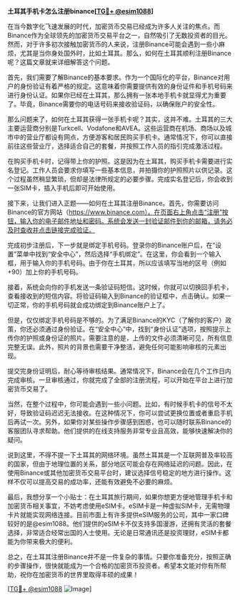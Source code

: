 **土耳其手机卡怎么注册binance[[TG💪+ @esim1088](https://t.me/s/esim1088)]**

在当今数字化飞速发展的时代，加密货币交易已经成为许多人关注的焦点。而Binance作为全球领先的加密货币交易平台之一，自然吸引了无数投资者的目光。然而，对于许多初次接触加密货币的人来说，注册Binance可能会遇到一些小麻烦，尤其是当你身处国外时，比如土耳其。那么，如何在土耳其顺利注册Binance呢？这篇文章就来详细解答这个问题。

首先，我们需要了解Binance的基本要求。作为一个国际化的平台，Binance对用户的身份验证有着严格的规定。这意味着你需要提供有效的身份证件和手机号码来进行身份认证。如果你已经在土耳其，那么拥有一张本地手机卡就显得尤为重要了。毕竟，Binance需要你的电话号码来接收验证码，以确保账户的安全性。

那么问题来了，如何在土耳其获得一张手机卡呢？其实，这并不难。土耳其的三大主要运营商分别是Turkcell、Vodafone和AVEA。这些运营商在机场、商场以及城市中的营业厅都设有网点，方便游客和居民购买手机卡。通常情况下，你可以直接前往这些营业厅，选择适合自己的套餐，并按照工作人员的指引完成激活过程。

在购买手机卡时，记得带上你的护照。这是因为在土耳其，购买手机卡需要进行实名登记。工作人员会要求你填写一些基本信息，并拍摄你的护照照片以供记录。这个过程虽然稍显繁琐，但却是法律所规定的必要步骤。完成实名登记后，你会收到一张SIM卡，插入手机后即可开始使用。

接下来，让我们进入正题——如何在土耳其注册Binance。首先，你需要访问Binance的官方网站（https://www.binance.com）。在页面右上角点击“注册”按钮，输入你的电子邮件地址和密码。系统会发送一封验证邮件到你的邮箱，请务必及时查收并点击链接完成验证。

完成初步注册后，下一步就是绑定手机号码。登录你的Binance账户后，在“设置”菜单中找到“安全中心”，然后选择“手机绑定”。在这里，你会看到一个输入框，用于输入你的手机号码。由于你在土耳其，所以应该填写当地的区号（例如+90）加上你的手机号码。

接着，系统会向你的手机发送一条验证码短信。这时候，你就可以切换回手机卡，查看接收到的短信内容。将验证码输入到Binance的验证框中，点击确认。如果一切正常，你的手机号码就会成功绑定到Binance账户上了。

但是，仅仅绑定手机号码是不够的。为了满足Binance的KYC（了解你的客户）政策，你还必须通过身份验证。在“安全中心”中，找到“身份认证”选项，按照提示上传你的护照或身份证的照片。需要注意的是，上传的文件必须清晰可见，所有信息完整无误。此外，照片的背景也需要干净整洁，避免任何可能影响审核的元素出现。

提交完身份证明后，耐心等待审核结果。通常情况下，Binance会在几个工作日内完成审核。一旦审核通过，你就完成了全部的注册流程，可以开始在平台上进行加密货币交易了。

当然，在整个过程中，你可能会遇到一些小问题。比如，有时候手机卡的信号不太好，导致验证码迟迟无法接收。在这种情况下，你可以尝试更换位置或者重启手机后再试一次。另外，如果你对某些操作步骤感到困惑，也可以随时联系Binance的客服团队寻求帮助。他们提供的在线支持服务非常专业且高效，能够快速解决你的疑问。

说到这里，不得不提一下土耳其的网络环境。虽然土耳其是一个互联网普及率较高的国家，但由于地理位置的关系，部分地区可能会存在网络延迟的问题。因此，在使用Binance或其他加密货币交易平台时，建议选择信号稳定的地方进行操作。这样不仅可以提高交易的成功率，还能有效避免不必要的麻烦。

最后，我想分享一个小贴士：在土耳其旅行期间，如果你想更方便地管理手机卡和加密货币相关事宜，不妨考虑使用eSIM卡。eSIM卡是一种虚拟SIM卡，无需物理卡片就能实现网络连接。目前市面上有许多提供eSIM服务的公司，其中一家口碑较好的是@esim1088。他们提供的eSIM卡不仅支持多国漫游，还拥有灵活的套餐选择，非常适合经常出国的人士使用。无论是日常通讯还是投资理财，eSIM卡都能为你带来极大的便利。

总之，在土耳其注册Binance并不是一件复杂的事情。只要你准备充分，按照正确的步骤操作，很快就能成为一个合格的加密货币投资者。希望本文能对你有所帮助，祝你在加密货币的世界里取得丰硕的成果！

[[TG💪+ @esim1088](https://t.me/s/esim1088) ![Image](https://i.postimg.cc/4NQfJmqS/Snipaste-2025-05-13-00-14-12.png)]